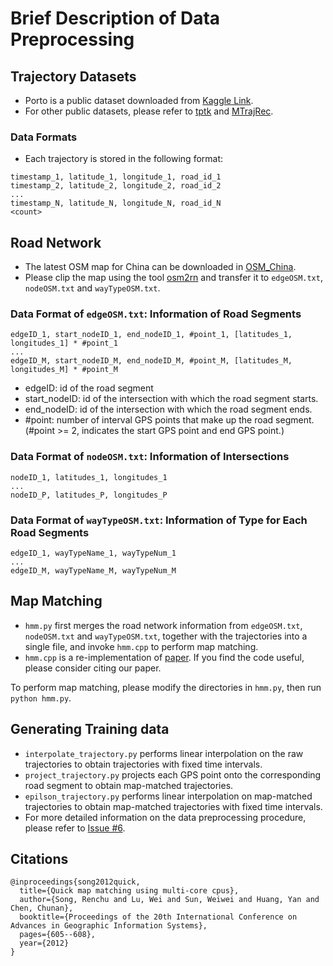 # Brief Description of Data Preprocessing

## Trajectory Datasets

* Porto is a public dataset downloaded from [Kaggle Link](https://www.kaggle.com/datasets/crailtap/taxi-trajectory).
* For other public datasets, please refer to [tptk](https://github.com/sjruan/tptk) and [MTrajRec](https://github.com/huiminren/MTrajRec).

### Data Formats

* Each trajectory is stored in the following format:

```
timestamp_1, latitude_1, longitude_1, road_id_1
timestamp_2, latitude_2, longitude_2, road_id_2
...
timestamp_N, latitude_N, longitude_N, road_id_N
<count>
```

## Road Network

* The latest OSM map for China can be downloaded in [OSM_China](https://download.geofabrik.de/asia/china-latest.osm.pbf).
* Please clip the map using the tool [osm2rn](https://github.com/sjruan/osm2rn) and transfer it to `edgeOSM.txt`, `nodeOSM.txt` and `wayTypeOSM.txt`.

### Data Format of `edgeOSM.txt`: Information of Road Segments

```
edgeID_1, start_nodeID_1, end_nodeID_1, #point_1, [latitudes_1, longitudes_1] * #point_1
...
edgeID_M, start_nodeID_M, end_nodeID_M, #point_M, [latitudes_M, longitudes_M] * #point_M
```

* edgeID: id of the road segment
* start_nodeID: id of the intersection with which the road segment starts.
* end_nodeID: id of the intersection with which the road segment ends.
* #point: number of interval GPS points that make up the road segment. (#point >= 2, indicates the start GPS point and end GPS point.)

### Data Format of `nodeOSM.txt`: Information of Intersections

```
nodeID_1, latitudes_1, longitudes_1
...
nodeID_P, latitudes_P, longitudes_P
```

### Data Format of `wayTypeOSM.txt`: Information of Type for Each Road Segments

```
edgeID_1, wayTypeName_1, wayTypeNum_1
...
edgeID_M, wayTypeName_M, wayTypeNum_M
```

## Map Matching

* `hmm.py` first merges the road network information from `edgeOSM.txt`, `nodeOSM.txt` and `wayTypeOSM.txt`, together with the trajectories into a single file, and invoke `hmm.cpp` to perform map matching.
* `hmm.cpp` is a re-implementation of [paper](https://dl.acm.org/doi/abs/10.1145/2424321.2424428). If you find the code useful, please consider citing our paper.

To perform map matching, please modify the directories in `hmm.py`, then run `python hmm.py`. 

## Generating Training data

* `interpolate_trajectory.py` performs linear interpolation on the raw trajectories to obtain trajectories with fixed time intervals.
* `project_trajectory.py` projects each GPS point onto the corresponding road segment to obtain map-matched trajectories.
* `epilson_trajectory.py` performs linear interpolation on map-matched trajectories to obtain map-matched trajectories with fixed time intervals.
* For more detailed information on the data preprocessing procedure, please refer to [Issue #6](https://github.com/chenyuqi990215/RNTrajRec/issues/6).

## Citations

```
@inproceedings{song2012quick,
  title={Quick map matching using multi-core cpus},
  author={Song, Renchu and Lu, Wei and Sun, Weiwei and Huang, Yan and Chen, Chunan},
  booktitle={Proceedings of the 20th International Conference on Advances in Geographic Information Systems},
  pages={605--608},
  year={2012}
}
```
